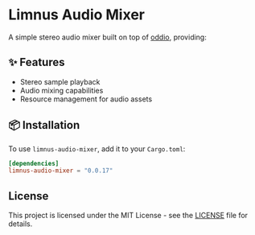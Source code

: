 # Limnus Audio Mixer

A simple stereo audio mixer built on top of [oddio](https://crates.io/crates/oddio), providing:

## ✨ Features
- Stereo sample playback
- Audio mixing capabilities
- Resource management for audio assets

## 📦 Installation

To use `limnus-audio-mixer`, add it to your `Cargo.toml`:

```toml
[dependencies]
limnus-audio-mixer = "0.0.17"
```

## License

This project is licensed under the MIT License - see the [LICENSE](LICENSE) file for details.
